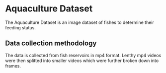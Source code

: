 # Aquaculture Dataset
The Aquaculture Dataset is an image dataset of fishes to determine their feeding status. 
## Data collection methodology
The data is collected from fish reservoirs in mp4 format. Lenthy mp4 videos were then splitted into smaller videos which were further broken down into frames. 

